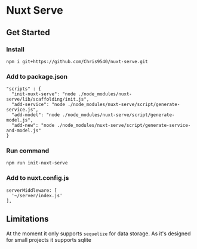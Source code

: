 # Nuxt Serve

## Get Started

### Install

```
npm i git+https://github.com/Chris9540/nuxt-serve.git
```

### Add to package.json

```
"scripts" : {
  "init-nuxt-serve": "node ./node_modules/nuxt-serve/lib/scaffolding/init.js",
  "add-service": "node ./node_modules/nuxt-serve/script/generate-service.js",
  "add-model": "node ./node_modules/nuxt-serve/script/generate-model.js",
  "add-new": "node ./node_modules/nuxt-serve/script/generate-service-and-model.js"
}
```

### Run command

```
npm run init-nuxt-serve
```

### Add to nuxt.config.js

```
serverMiddleware: [
  '~/server/index.js'
],
```

## Limitations

At the moment it only supports `sequelize` for data storage. As it's designed for small projects it supports sqlite 
